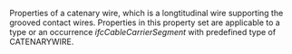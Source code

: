 Properties of a catenary wire, which is a longtitudinal wire supporting the grooved contact wires. Properties in this property set are applicable to a type or an occurrence _ifcCableCarrierSegment_ with predefined type of CATENARYWIRE.
